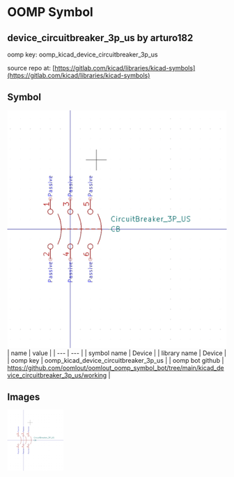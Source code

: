 # OOMP Symbol  
## device_circuitbreaker_3p_us  by arturo182  
  
oomp key: oomp_kicad_device_circuitbreaker_3p_us  
  
source repo at: [https://gitlab.com/kicad/libraries/kicad-symbols](https://gitlab.com/kicad/libraries/kicad-symbols)  
## Symbol  
  
[![working.png](working_600.png)](working.png)  
| name | value | 
| --- | --- | 
| symbol name | Device | 
| library name | Device | 
| oomp key | oomp_kicad_device_circuitbreaker_3p_us | 
| oomp bot github | https://github.com/oomlout/oomlout_oomp_symbol_bot/tree/main/kicad_device_circuitbreaker_3p_us/working | 
## Images  
  
[![working.png](working_140.png)](working.png)  
